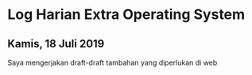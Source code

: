 # Log Harian Extra Operating System
## Kamis, 18 Juli 2019

Saya mengerjakan draft-draft tambahan yang diperlukan di web